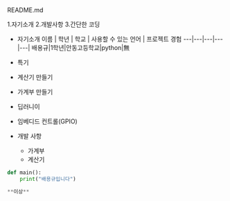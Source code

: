 README.md

1.자기소개
2.개발사항
3.간단한 코딩

* 자기소개
이름 | 학년 | 학교 | 사용할 수 있는 언어 | 프로젝트 경험
---|---|---|---|---|
배용규|1학년|안동고등학교|python|無

* 특기

* 계산기 만들기
* 가계부 만들기
* 딥러니이
* 임베디드 컨트롤(GPIO)

* 개발 사항
  * 가계부
  * 계산기

```python
def main():
	print("배용규입니다")

**이상**

